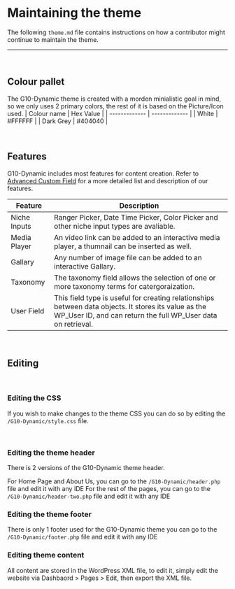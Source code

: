 # Maintaining the theme
The following `theme.md` file contains instructions on how a contributor might continue to maintain the theme.


___
<br>

## Colour pallet
The G10-Dynamic theme is created with a morden minialistic goal in mind, so we only uses 2 primary colors, the rest of it is based on the Picture/Icon used. 
| Colour name  | Hex Value |
| ------------- | ------------- |
| White  | #FFFFFF |
| Dark Grey  | #404040 |

<br>


## Features
G10-Dynamic includes most features for content creation. Refer to [Advanced Custom Field](https://www.advancedcustomfields.com/resources/) for a more detailed list and description of our features. 

Feature | Description 
--------|-------------
Niche Inputs |  Ranger Picker, Date Time Picker, Color Picker and other niche input types are avaliable.
Media Player | An video link can be added to an interactive media player, a thumnail can be inserted as well.
Gallary | Any number of image file can be added to an interactive Gallary. 
Taxonomy | The taxonomy field allows the selection of one or more taxonomy terms for catergoraization.
User Field | This field type is useful for creating relationships between data objects. It stores its value as the WP_User ID, and can return the full WP_User data on retrieval.

<br>

## Editing


<br>

### Editing the CSS
If you wish to make changes to the theme CSS you can do so by editing the `/G10-Dynamic/style.css` file.

<br>

### Editing the theme header
There is 2 versions of the G10-Dynamic theme header.

For Home Page and About Us, you can go to the `/G10-Dynamic/header.php` file and edit it with any IDE
For the rest of the pages, you can go to the `/G10-Dynamic/header-two.php` file and edit it with any IDE

### Editing the theme footer
There is only 1 footer used for the G10-Dynamic theme
you can go to the `/G10-Dynamic/footer.php` file and edit it with any IDE

### Editing theme content
All content are stored in the WordPress XML file, to edit it, simply edit the website via Dashbaord > Pages > Edit, then export the XML file. 
